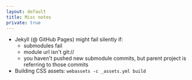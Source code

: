 ```yaml
---
layout: default
title: Misc notes
private: true
---
```


 - Jekyll (@ GitHub Pages) might fail silently if:
     - submodules fail
     - module url isn't git://
     - you haven't pushed new submodule commits, but parent project is referring to those commits
 - Building CSS assets: `webassets -c _assets.yml build`
